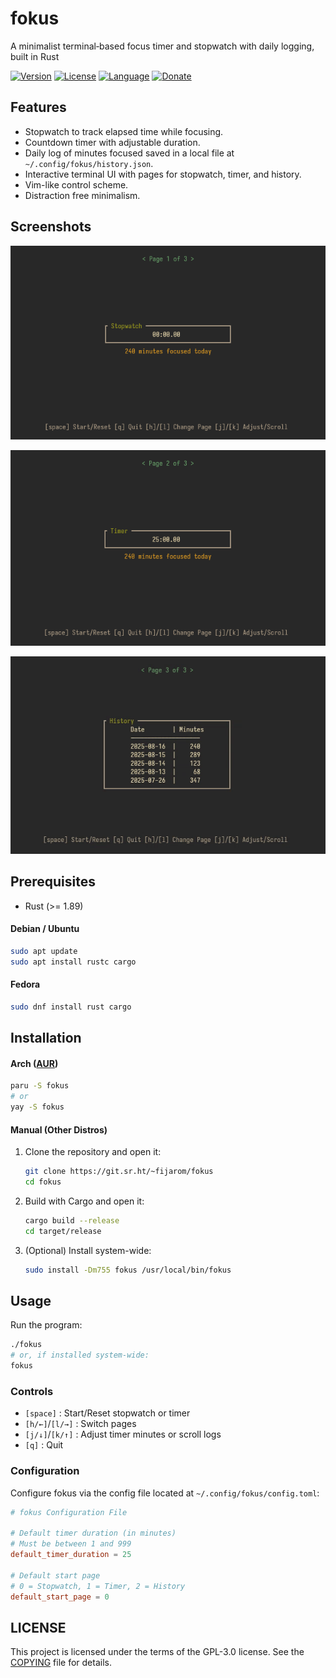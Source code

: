 # fokus
A minimalist terminal‐based focus timer and stopwatch with daily logging, built in Rust

[![Version](https://img.shields.io/badge/Version-2.1.0-3F4551?logo=SemVer&logoColor=white)](https://git.sr.ht/~fijarom/fokus/log) [![License](https://img.shields.io/badge/License-GPL--3.0-BD0000?logo=GNU&logoColor=white)](./COPYING) [![Language](https://img.shields.io/badge/Language-Rust-000000?logo=Rust&logoColor=white)](https://www.rust-lang.org/) [![Donate](https://img.shields.io/badge/Donate_to-Project-EA4AAA?logo=GithubSponsors&logoColor=white)](https://git.sr.ht/~fijarom/dotfiles/tree/master/item/DONATE.md) 

## Features
- Stopwatch to track elapsed time while focusing.
- Countdown timer with adjustable duration.
- Daily log of minutes focused saved in a local file at `~/.config/fokus/history.json`.
- Interactive terminal UI with pages for stopwatch, timer, and history.
- Vim-like control scheme.
- Distraction free minimalism.

## Screenshots
![Stopwatch Page](assets/stopwatch.png)

![Timer Page](assets/timer.png)

![History Page](assets/history.gif)

## Prerequisites
- Rust (>= 1.89)
#### Debian / Ubuntu
```bash
sudo apt update
sudo apt install rustc cargo
```
#### Fedora
```bash
sudo dnf install rust cargo
```

## Installation
#### Arch ([AUR](https://aur.archlinux.org/packages/fokus))
```bash
paru -S fokus
# or
yay -S fokus
```
#### Manual (Other Distros)
1. Clone the repository and open it:
   ```bash
   git clone https://git.sr.ht/~fijarom/fokus
   cd fokus
   ```
2. Build with Cargo and open it:
   ```bash
   cargo build --release
   cd target/release
   ```
3. (Optional) Install system-wide:
   ```bash
   sudo install -Dm755 fokus /usr/local/bin/fokus
   ```

## Usage
Run the program:
```bash
./fokus
# or, if installed system-wide:
fokus
```
### Controls
- `[space]` : Start/Reset stopwatch or timer
- `[h/←]`/`[l/→]` : Switch pages
- `[j/↓]`/`[k/↑]` : Adjust timer minutes or scroll logs
- `[q]` : Quit
### Configuration
Configure fokus via the config file located at `~/.config/fokus/config.toml`:
```toml
# fokus Configuration File

# Default timer duration (in minutes)
# Must be between 1 and 999
default_timer_duration = 25

# Default start page
# 0 = Stopwatch, 1 = Timer, 2 = History
default_start_page = 0
```

## LICENSE
This project is licensed under the terms of the GPL-3.0 license. See the [COPYING](./COPYING) file for details.

